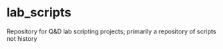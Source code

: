 # lab_scripts
Repository for Q&amp;D lab scripting projects; primarily a repository of scripts not history
